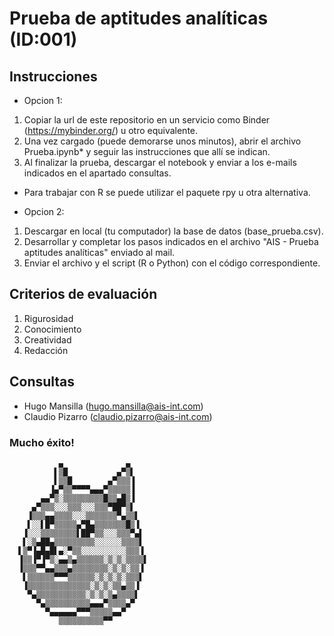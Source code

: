 # Prueba de aptitudes analíticas (ID:001)

## Instrucciones 
- Opcion 1: 
1. Copiar la url de este repositorio en un servicio como Binder (https://mybinder.org/) u otro equivalente. 
2. Una vez cargado (puede demorarse unos minutos), abrir el archivo Prueba.ipynb* y seguir las instrucciones que allí se indican.  
3. Al finalizar la prueba, descargar el notebook y enviar a los e-mails indicados en el apartado consultas.

* Para trabajar con R se puede utilizar el paquete rpy u otra alternativa. 

- Opcion 2: 
1. Descargar en local (tu computador) la base de datos (base_prueba.csv). 
2. Desarrollar y completar los pasos indicados en el archivo "AIS - Prueba aptitudes analíticas" enviado al mail. 
3. Enviar el archivo y el script (R o Python) con el código correspondiente.  

## Criterios de evaluación

1. Rigurosidad
2. Conocimiento
3. Creatividad
4. Redacción

## Consultas
- Hugo Mansilla (hugo.mansilla@ais-int.com)
- Claudio Pizarro (claudio.pizarro@ais-int.com)

### Mucho éxito! 

               ▄              ▄
              ▌▒█           ▄▀▒▌
              ▌▒▒█        ▄▀▒▒▒▐
             ▐▄▀▒▒▀▀▀▀▄▄▄▀▒▒▒▒▒▐
           ▄▄▀▒░▒▒▒▒▒▒▒▒▒█▒▒▄█▒▐
         ▄▀▒▒▒░░░▒▒▒░░░▒▒▒▀██▀▒▌
        ▐▒▒▒▄▄▒▒▒▒░░░▒▒▒▒▒▒▒▀▄▒▒▌
        ▌░░▌█▀▒▒▒▒▒▄▀█▄▒▒▒▒▒▒▒█▒▐
       ▐░░░▒▒▒▒▒▒▒▒▌██▀▒▒░░░▒▒▒▀▄▌
       ▌░▒▄██▄▒▒▒▒▒▒▒▒▒░░░░░░▒▒▒▒▌
      ▌▒▀▐▄█▄█▌▄░▀▒▒░░░░░░░░░░▒▒▒▐
      ▐▒▒▐▀▐▀▒░▄▄▒▄▒▒▒▒▒▒░▒░▒░▒▒▒▒▌
      ▐▒▒▒▀▀▄▄▒▒▒▄▒▒▒▒▒▒▒▒░▒░▒░▒▒▐
       ▌▒▒▒▒▒▒▀▀▀▒▒▒▒▒▒░▒░▒░▒░▒▒▒▌
       ▐▒▒▒▒▒▒▒▒▒▒▒▒▒▒░▒░▒░▒▒▄▒▒▐
        ▀▄▒▒▒▒▒▒▒▒▒▒▒░▒░▒░▒▄▒▒▒▒▌
          ▀▄▒▒▒▒▒▒▒▒▒▒▄▄▄▀▒▒▒▒▄▀
            ▀▄▄▄▄▄▄▀▀▀▒▒▒▒▒▄▄▀
               ▒▒▒▒▒▒▒▒▒▒▀▀
